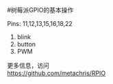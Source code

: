 #树莓派GPIO的基本操作

Pins: 11,12,13,15,16,18,22

1. blink
1. button
1. PWM

更多信息，访问  
<https://github.com/metachris/RPIO>

